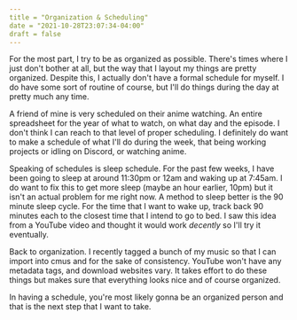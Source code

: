 ```yaml
---
title = "Organization & Scheduling"
date = "2021-10-28T23:07:34-04:00"
draft = false
---
```


For the most part, I try to be as organized as possible. There's times where I
just don't bother at all, but the way that I layout my things are pretty organized.
Despite this, I actually don't have a formal schedule for myself. I do have some
sort of routine of course, but I'll do things during the day at pretty much any time.

A friend of mine is very scheduled on their anime watching. An entire spreadsheet
for the year of what to watch, on what day and the episode. I don't think I can
reach to that level of proper scheduling. I definitely do want to make a schedule
of what I'll do during the week, that being working projects or idling on Discord,
or watching anime.

Speaking of schedules is sleep schedule. For the past few weeks, I have been going
to sleep at around 11:30pm or 12am and waking up at 7:45am. I do want to fix
this to get more sleep (maybe an hour earlier, 10pm) but it isn't an actual problem
for me right now. A method to sleep better is the 90 minute sleep cycle. For the time
that I want to wake up, track back 90 minutes each to the closest time that I intend
to go to bed. I saw this idea from a YouTube video and thought it would work *decently*
so I'll try it eventually.

Back to organization. I recently tagged a bunch of my music so that I can import into
cmus and for the sake of consistency. YouTube won't have any metadata tags, and
download websites vary. It takes effort to do these things but makes sure that everything
looks nice and of course organized.

In having a schedule, you're most likely gonna be an organized person and that is the
next step that I want to take.
